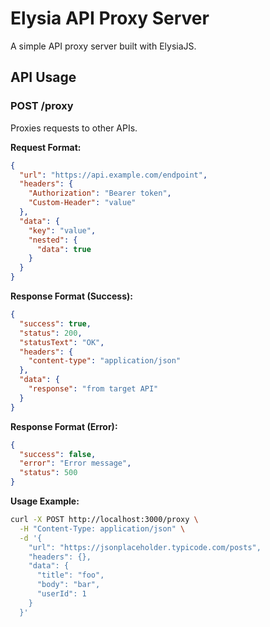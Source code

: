 # Elysia API Proxy Server

A simple API proxy server built with ElysiaJS.

## API Usage

### POST /proxy

Proxies requests to other APIs.

**Request Format:**

```json
{
  "url": "https://api.example.com/endpoint",
  "headers": {
    "Authorization": "Bearer token",
    "Custom-Header": "value"
  },
  "data": {
    "key": "value",
    "nested": {
      "data": true
    }
  }
}
```

**Response Format (Success):**

```json
{
  "success": true,
  "status": 200,
  "statusText": "OK",
  "headers": {
    "content-type": "application/json"
  },
  "data": {
    "response": "from target API"
  }
}
```

**Response Format (Error):**

```json
{
  "success": false,
  "error": "Error message",
  "status": 500
}
```

**Usage Example:**

```bash
curl -X POST http://localhost:3000/proxy \
  -H "Content-Type: application/json" \
  -d '{
    "url": "https://jsonplaceholder.typicode.com/posts",
    "headers": {},
    "data": {
      "title": "foo",
      "body": "bar",
      "userId": 1
    }
  }'
```
